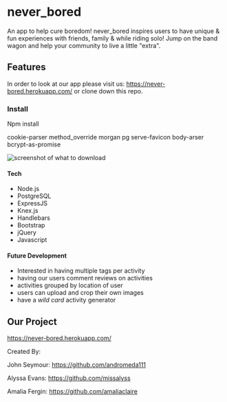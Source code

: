 # never_bored
An app to help cure boredom! never_bored inspires users to have unique & fun experiences with friends, family & while riding solo! Jump on the band wagon and help your community to live a little "extra". 

## Features 
In order to look at our app please visit us: https://never-bored.herokuapp.com/ or clone down this repo. 

### Install 
Npm install 

cookie-parser
method_override
morgan
pg
serve-favicon 
body-arser
bcrypt-as-promise

![screenshot of what to download](http://allmyfiles/download-neverbored)



#### Tech

- Node.js
- PostgreSQL
- ExpressJS
- Knex.js
- Handlebars
- Bootstrap
- jQuery 
- Javascript 


#### Future Development 

- Interested in having multiple tags per activity 
- having our users comment reviews on activities 
- activities grouped by location of user 
- users can upload and crop their own images 
- have a *wild card* activity generator 

## Our Project 

https://never-bored.herokuapp.com/


Created By: 

John Seymour: https://github.com/andromeda111

Alyssa Evans: https://github.com/missalyss

Amalia Fergin: https://github.com/amaliaclaire



